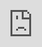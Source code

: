 <iframe src="http://history.imztj.cn" allow="fullscreen" style="height: 100%; width: 100%;  position: absolute;top: 0; left: 0;border: 0;"></iframe>
